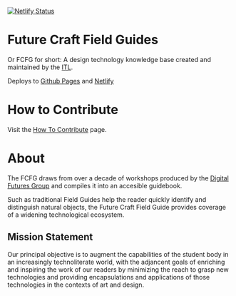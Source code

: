 [![Netlify Status](https://api.netlify.com/api/v1/badges/5bbebed9-228b-48b8-a9aa-8b7787115731/deploy-status)](https://app.netlify.com/sites/future-craft-field-guides/deploys)

# Future Craft Field Guides

Or FCFG for short: A design technology knowledge base created and maintained by the [ITL](https://itl.pratt.edu).

Deploys to [Github Pages](https://pratt-itl.github.io/field-guides/) and [Netlify](https://future-craft-field-guides.netlify.com/)

# How to Contribute

Visit the [How To Contribute](https://github.com/pratt-itl/field-guides/blob/master/contribute.md) page.

# About

The FCFG draws from over a decade of workshops produced by the [Digital Futures Group](https://www.digitalfutures.info) and compiles it into an accesible guidebook. 

Such as traditional Field Guides help the reader quickly identify and distinguish natural objects, the Future Craft Field Guide provides coverage of a widening technological ecosystem. 

## Mission Statement

Our principal objective is to augment the capabilities of the student body in an increasingly technoliterate world, with the adjancent goals of enriching and inspiring the work of our readers by minimizing the reach to grasp new technologies and providing encapsulations and applications of those technologies in the contexts of art and design.

